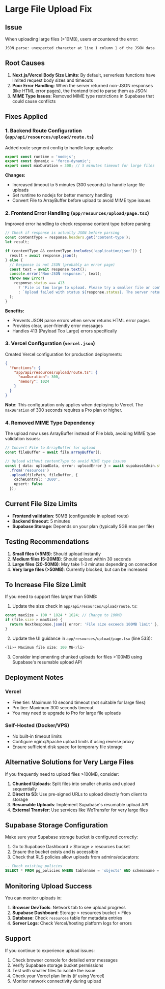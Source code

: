# Large File Upload Fix

## Issue
When uploading large files (>10MB), users encountered the error:
```
JSON.parse: unexpected character at line 1 column 1 of the JSON data
```

## Root Causes

1. **Next.js/Vercel Body Size Limits**: By default, serverless functions have limited request body sizes and timeouts
2. **Poor Error Handling**: When the server returned non-JSON responses (like HTML error pages), the frontend tried to parse them as JSON
3. **MIME Type Issues**: Removed MIME type restrictions in Supabase that could cause conflicts

## Fixes Applied

### 1. Backend Route Configuration (`app/api/resources/upload/route.ts`)

Added route segment config to handle large uploads:
```typescript
export const runtime = 'nodejs';
export const dynamic = 'force-dynamic';
export const maxDuration = 300; // 5 minutes timeout for large files
```

**Changes:**
- Increased timeout to 5 minutes (300 seconds) to handle large file uploads
- Set runtime to nodejs for better memory handling
- Convert File to ArrayBuffer before upload to avoid MIME type issues

### 2. Frontend Error Handling (`app/resources/upload/page.tsx`)

Improved error handling to check response content type before parsing:
```typescript
// Check if response is actually JSON before parsing
const contentType = response.headers.get('content-type');
let result;

if (contentType && contentType.includes('application/json')) {
  result = await response.json();
} else {
  // Response is not JSON (probably an error page)
  const text = await response.text();
  console.error('Non-JSON response:', text);
  throw new Error(
    response.status === 413 
      ? 'File is too large to upload. Please try a smaller file or contact support.' 
      : `Upload failed with status ${response.status}. The server returned an unexpected response.`
  );
}
```

**Benefits:**
- Prevents JSON parse errors when server returns HTML error pages
- Provides clear, user-friendly error messages
- Handles 413 (Payload Too Large) errors specifically

### 3. Vercel Configuration (`vercel.json`)

Created Vercel configuration for production deployments:
```json
{
  "functions": {
    "app/api/resources/upload/route.ts": {
      "maxDuration": 300,
      "memory": 1024
    }
  }
}
```

**Note:** This configuration only applies when deploying to Vercel. The `maxDuration` of 300 seconds requires a Pro plan or higher.

### 4. Removed MIME Type Dependency

The upload now uses ArrayBuffer instead of File blob, avoiding MIME type validation issues:
```typescript
// Convert File to ArrayBuffer for upload
const fileBuffer = await file.arrayBuffer();

// Upload without contentType to avoid MIME type issues
const { data: uploadData, error: uploadError } = await supabaseAdmin.storage
  .from('resources')
  .upload(filePath, fileBuffer, {
    cacheControl: '3600',
    upsert: false
  });
```

## Current File Size Limits

- **Frontend validation**: 50MB (configurable in upload route)
- **Backend timeout**: 5 minutes
- **Supabase Storage**: Depends on your plan (typically 5GB max per file)

## Testing Recommendations

1. **Small files (<5MB)**: Should upload instantly
2. **Medium files (5-20MB)**: Should upload within 30 seconds
3. **Large files (20-50MB)**: May take 1-3 minutes depending on connection
4. **Very large files (>50MB)**: Currently blocked, but can be increased

## To Increase File Size Limit

If you need to support files larger than 50MB:

1. Update the size check in `app/api/resources/upload/route.ts`:
```typescript
const maxSize = 100 * 1024 * 1024; // Change to 100MB
if (file.size > maxSize) {
  return NextResponse.json({ error: 'File size exceeds 100MB limit' }, { status: 400 });
}
```

2. Update the UI guidance in `app/resources/upload/page.tsx` (line 533):
```typescript
<li>• Maximum file size: 100 MB</li>
```

3. Consider implementing chunked uploads for files >100MB using Supabase's resumable upload API

## Deployment Notes

### Vercel
- Free tier: Maximum 10 second timeout (not suitable for large files)
- Pro tier: Maximum 300 seconds timeout
- You may need to upgrade to Pro for large file uploads

### Self-Hosted (Docker/VPS)
- No built-in timeout limits
- Configure nginx/Apache upload limits if using reverse proxy
- Ensure sufficient disk space for temporary file storage

## Alternative Solutions for Very Large Files

If you frequently need to upload files >100MB, consider:

1. **Chunked Uploads**: Split files into smaller chunks and upload sequentially
2. **Direct to S3**: Use pre-signed URLs to upload directly from client to storage
3. **Resumable Uploads**: Implement Supabase's resumable upload API
4. **External Transfer**: Use services like WeTransfer for very large files

## Supabase Storage Configuration

Make sure your Supabase storage bucket is configured correctly:

1. Go to Supabase Dashboard > Storage > resources bucket
2. Ensure the bucket exists and is accessible
3. Check that RLS policies allow uploads from admins/educators:
```sql
-- Check existing policies
SELECT * FROM pg_policies WHERE tablename = 'objects' AND schemaname = 'storage';
```

## Monitoring Upload Success

You can monitor uploads in:
1. **Browser DevTools**: Network tab to see upload progress
2. **Supabase Dashboard**: Storage > resources bucket > Files
3. **Database**: Check `resources` table for metadata entries
4. **Server Logs**: Check Vercel/hosting platform logs for errors

## Support

If you continue to experience upload issues:
1. Check browser console for detailed error messages
2. Verify Supabase storage bucket permissions
3. Test with smaller files to isolate the issue
4. Check your Vercel plan limits (if using Vercel)
5. Monitor network connectivity during upload

